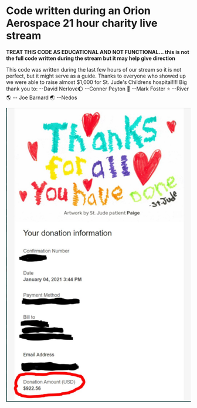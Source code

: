 # Code written during an Orion Aerospace 21 hour charity live stream
<b>TREAT THIS CODE AS EDUCATIONAL AND NOT FUNCTIONAL... this is not the full code written during the stream but it may help give direction</b>
<p>This code was written during the last few hours of our stream so it is not perfect, but it might serve as a guide. Thanks to everyone who showed up we were able to raise almost $1,000 for St. Jude's Childrens hospital!!!! 
Big thank you to: 
--David Nerlove🌔 
--Conner Peyton 🚀 
--Mark Foster ⭐ 
--River 🌎 
-- Joe Barnard 🌏 
--Nedos</p>
<img src="dono.PNG">